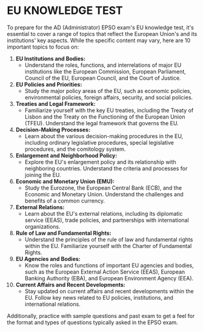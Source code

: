# EU KNOWLEDGE TEST

To prepare for the AD (Administrator) EPSO exam's EU knowledge test, it's essential to cover a range of topics that reflect the European Union's and its institutions' key aspects. While the specific content may vary, here are 10 important topics to focus on:

1. **EU Institutions and Bodies:**
   * Understand the roles, functions, and interrelations of major EU institutions like the European Commission, European Parliament, Council of the EU, European Council, and the Court of Justice.
2. **EU Policies and Priorities:**
   * Study the major policy areas of the EU, such as economic policies, environmental policies, foreign affairs, security, and social policies.
3. **Treaties and Legal Framework:**
   * Familiarize yourself with the key EU treaties, including the Treaty of Lisbon and the Treaty on the Functioning of the European Union (TFEU). Understand the legal framework that governs the EU.
4. **Decision-Making Processes:**
   * Learn about the various decision-making procedures in the EU, including ordinary legislative procedures, special legislative procedures, and the comitology system.
5. **Enlargement and Neighborhood Policy:**
   * Explore the EU's enlargement policy and its relationship with neighboring countries. Understand the criteria and processes for joining the EU.
6. **Economic and Monetary Union (EMU):**
   * Study the Eurozone, the European Central Bank (ECB), and the Economic and Monetary Union. Understand the challenges and benefits of a common currency.
7. **External Relations:**
   * Learn about the EU's external relations, including its diplomatic service (EEAS), trade policies, and partnerships with international organizations.
8. **Rule of Law and Fundamental Rights:**
   * Understand the principles of the rule of law and fundamental rights within the EU. Familiarize yourself with the Charter of Fundamental Rights.
9. **EU Agencies and Bodies:**
   * Know the roles and functions of important EU agencies and bodies, such as the European External Action Service (EEAS), European Banking Authority (EBA), and European Environment Agency (EEA).
10. **Current Affairs and Recent Developments:**
    * Stay updated on current affairs and recent developments within the EU. Follow key news related to EU policies, institutions, and international relations.

Additionally, practice with sample questions and past exam to get a feel for the format and types of questions typically asked in the EPSO exam.

